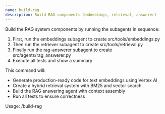 ```yaml
---
name: build-rag
description: Build RAG components (embeddings, retrieval, answerer)
---
```

Build the RAG system components by running the subagents in sequence:

1. First, run the embeddings subagent to create src/tools/embeddings.py
2. Then run the retriever subagent to create src/tools/retrieval.py  
3. Finally run the rag-answerer subagent to create src/agents/rag_answerer.py
4. Execute all tests and show a summary

This command will:
- Generate production-ready code for text embeddings using Vertex AI
- Create a hybrid retrieval system with BM25 and vector search
- Build the RAG answering agent with context assembly
- Run all tests to ensure correctness

Usage: /build-rag